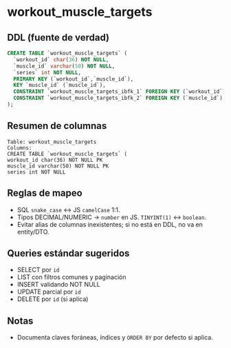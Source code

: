 # workout_muscle_targets

## DDL (fuente de verdad)

```sql
CREATE TABLE `workout_muscle_targets` (
  `workout_id` char(36) NOT NULL,
  `muscle_id` varchar(50) NOT NULL,
  `series` int NOT NULL,
  PRIMARY KEY (`workout_id`,`muscle_id`),
  KEY `muscle_id` (`muscle_id`),
  CONSTRAINT `workout_muscle_targets_ibfk_1` FOREIGN KEY (`workout_id`) REFERENCES `workout_plans` (`id`),
  CONSTRAINT `workout_muscle_targets_ibfk_2` FOREIGN KEY (`muscle_id`) REFERENCES `muscles` (`id`)
);
```

## Resumen de columnas

```
Table: workout_muscle_targets
Columns:
CREATE TABLE `workout_muscle_targets` (
workout_id char(36) NOT NULL PK
muscle_id varchar(50) NOT NULL PK
series int NOT NULL
```

## Reglas de mapeo

- SQL `snake_case` ↔ JS `camelCase` 1:1.
- Tipos DECIMAL/NUMERIC → `number` en JS. `TINYINT(1)` ↔ `boolean`.
- Evitar alias de columnas inexistentes; si no está en DDL, no va en entity/DTO.

## Queries estándar sugeridos

- SELECT por `id`
- LIST con filtros comunes y paginación
- INSERT validando NOT NULL
- UPDATE parcial por `id`
- DELETE por `id` (si aplica)

## Notas

- Documenta claves foráneas, índices y `ORDER BY` por defecto si aplica.
